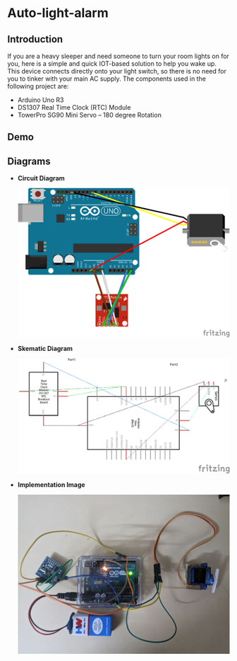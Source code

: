 # Auto-light-alarm
## Introduction
If you are a heavy sleeper and need someone to turn your room lights on for you, here is a simple and quick IOT-based solution to help you wake up. This device connects directly onto your light switch, so there is no need for you to tinker with your main AC supply.
The components used in the following project are:
* Arduino Uno R3
* DS1307 Real Time Clock (RTC) Module
* TowerPro SG90 Mini Servo – 180 degree Rotation
## Demo

<!--     <img src="[https://github.com/favicon.ico](https://github.com/VedantPol/Auto-light-alarm/blob/main/images/gif1.gif)" width="48"> -->
    
## Diagrams
* **Circuit Diagram**

    ![circuit diagram](https://github.com/VedantPol/Auto-light-alarm/blob/main/images/circuit_diagram.png)
    
* **Skematic Diagram**

    ![skematic Diagram](https://github.com/VedantPol/Auto-light-alarm/blob/main/images/skematic_diagram.png)
*  **Implementation Image**

    ![Implementaiton](https://github.com/VedantPol/Auto-light-alarm/blob/main/images/real.jpeg)
